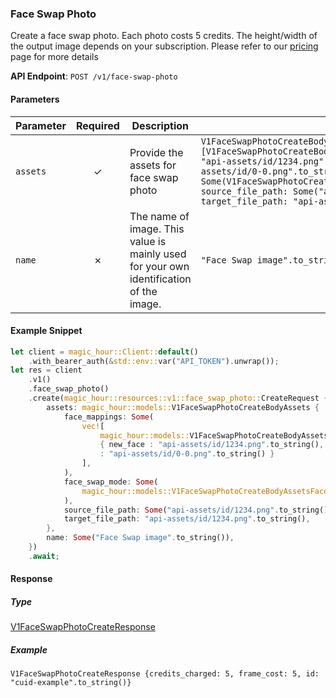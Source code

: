 
### Face Swap Photo <a name="create"></a>

Create a face swap photo. Each photo costs 5 credits. The height/width of the output image depends on your subscription. Please refer to our [pricing](https://magichour.ai/pricing) page for more details

**API Endpoint**: `POST /v1/face-swap-photo`

#### Parameters

| Parameter | Required | Description | Example |
|-----------|:--------:|-------------|--------|
| `assets` | ✓ | Provide the assets for face swap photo | `V1FaceSwapPhotoCreateBodyAssets {face_mappings: Some(vec![V1FaceSwapPhotoCreateBodyAssetsFaceMappingsItem {new_face: "api-assets/id/1234.png".to_string(), original_face: "api-assets/id/0-0.png".to_string()}]), face_swap_mode: Some(V1FaceSwapPhotoCreateBodyAssetsFaceSwapModeEnum::AllFaces), source_file_path: Some("api-assets/id/1234.png".to_string()), target_file_path: "api-assets/id/1234.png".to_string()}` |
| `name` | ✗ | The name of image. This value is mainly used for your own identification of the image. | `"Face Swap image".to_string()` |

#### Example Snippet

```rust
let client = magic_hour::Client::default()
    .with_bearer_auth(&std::env::var("API_TOKEN").unwrap());
let res = client
    .v1()
    .face_swap_photo()
    .create(magic_hour::resources::v1::face_swap_photo::CreateRequest {
        assets: magic_hour::models::V1FaceSwapPhotoCreateBodyAssets {
            face_mappings: Some(
                vec![
                    magic_hour::models::V1FaceSwapPhotoCreateBodyAssetsFaceMappingsItem
                    { new_face : "api-assets/id/1234.png".to_string(), original_face
                    : "api-assets/id/0-0.png".to_string() }
                ],
            ),
            face_swap_mode: Some(
                magic_hour::models::V1FaceSwapPhotoCreateBodyAssetsFaceSwapModeEnum::AllFaces,
            ),
            source_file_path: Some("api-assets/id/1234.png".to_string()),
            target_file_path: "api-assets/id/1234.png".to_string(),
        },
        name: Some("Face Swap image".to_string()),
    })
    .await;
```

#### Response

##### Type
[V1FaceSwapPhotoCreateResponse](/src/models/v1_face_swap_photo_create_response.rs)

##### Example
`V1FaceSwapPhotoCreateResponse {credits_charged: 5, frame_cost: 5, id: "cuid-example".to_string()}`
